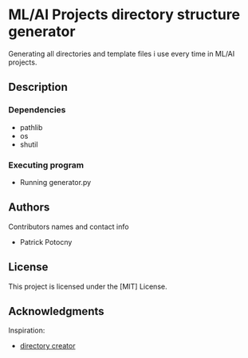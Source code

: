 # ML/AI Projects directory structure generator

Generating all directories and template files i use every time in 
ML/AI projects.

## Description

### Dependencies

- pathlib 
- os
- shutil

### Executing program

* Running generator.py


## Authors

Contributors names and contact info

- Patrick Potocny


## License

This project is licensed under the [MIT] License. 

## Acknowledgments

Inspiration: 
* [directory creator](https://medium.com/@pushkarkadam1994/automation-create-folder-structures-using-python-fc7b3a53b95e)
